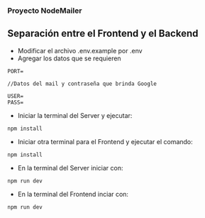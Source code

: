 ### Proyecto NodeMailer

## Separación entre el Frontend y el Backend

- Modificar el archivo .env.example por .env
- Agregar los datos que se requieren

```
PORT=

//Datos del mail y contraseña que brinda Google

USER=
PASS=
```

- Iniciar la terminal del Server y ejecutar:

```
npm install
```

- Iniciar otra terminal para el Frontend y ejecutar el comando:

```
npm install
```

- En la terminal del Server iniciar con:

```
npm run dev
```

- En la terminal del Frontend inciar con:

```
npm run dev
```

